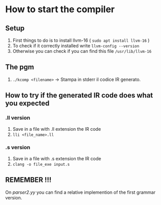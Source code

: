 # How to start the compiler


## Setup
1. First things to do is to install llvm-16 ( `sudo apt install llvm-16` )
2. To check if it correctly installed write `llvm-config --version`
3. Otherwise you can check if you can find this file `/usr/lib/llvm-16`


## The pgm

1. `./kcomp <filename>` -> Stampa in stderr il codice IR generato.



## How to try if the generated IR code does what you expected

### .ll version
1. Save in a file with .ll extension the IR code    
2. `lli <file_name>.ll`               

### .s version
1. Save in a file with .s extension the IR code    
2. `clang -o file_exe input.s`



## REMEMBER !!!

On *parser2.yy* you can find a relative implemention of the first grammar version.